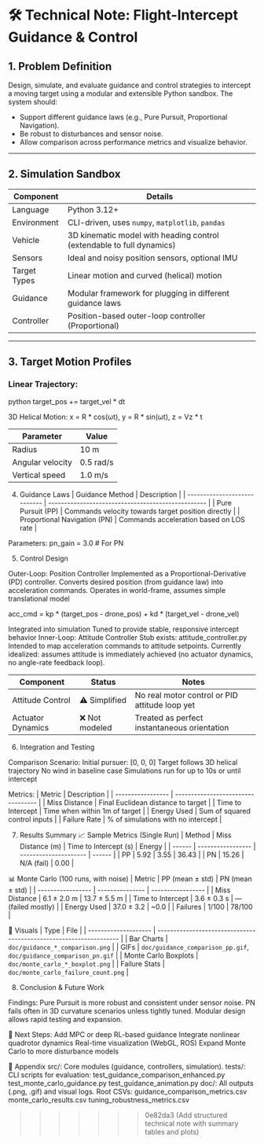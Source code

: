 
# 🛠️ Technical Note: Flight-Intercept Guidance & Control

## 1. Problem Definition

Design, simulate, and evaluate guidance and control strategies to intercept a moving target using a modular and extensible Python sandbox. The system should:

- Support different guidance laws (e.g., Pure Pursuit, Proportional Navigation).
- Be robust to disturbances and sensor noise.
- Allow comparison across performance metrics and visualize behavior.

---

## 2. Simulation Sandbox

| Component     | Details                                                                 |
|---------------|-------------------------------------------------------------------------|
| Language      | Python 3.12+                                                             |
| Environment   | CLI-driven, uses `numpy`, `matplotlib`, `pandas`                        |
| Vehicle       | 3D kinematic model with heading control (extendable to full dynamics)   |
| Sensors       | Ideal and noisy position sensors, optional IMU                          |
| Target Types  | Linear motion and curved (helical) motion                               |
| Guidance      | Modular framework for plugging in different guidance laws               |
| Controller    | Position-based outer-loop controller (Proportional)                     |

---

## 3. Target Motion Profiles

### Linear Trajectory:
python
target_pos += target_vel * dt

3D Helical Motion:
x = R * cos(ωt), y = R * sin(ωt), z = Vz * t

| Parameter        | Value     |
| ---------------- | --------- |
| Radius           | 10 m      |
| Angular velocity | 0.5 rad/s |
| Vertical speed   | 1.0 m/s   |


4. Guidance Laws
| Guidance Method              | Description                                        |
| ---------------------------- | -------------------------------------------------- |
| Pure Pursuit (PP)            | Commands velocity towards target position directly |
| Proportional Navigation (PN) | Commands acceleration based on LOS rate            |

Parameters:
pn_gain = 3.0  # For PN

5. Control Design

Outer-Loop: Position Controller
Implemented as a Proportional-Derivative (PD) controller.
Converts desired position (from guidance law) into acceleration commands.
Operates in world-frame, assumes simple translational model

acc_cmd = kp * (target_pos - drone_pos) + kd * (target_vel - drone_vel)

Integrated into simulation
Tuned to provide stable, responsive intercept behavior
Inner-Loop: Attitude Controller
Stub exists: attitude_controller.py
Intended to map acceleration commands to attitude setpoints.
Currently idealized: assumes attitude is immediately achieved (no actuator dynamics, no angle-rate feedback loop).

| Component         | Status        | Notes                                          |
| ----------------- | ------------- | ---------------------------------------------- |
| Attitude Control  | ⚠️ Simplified | No real motor control or PID attitude loop yet |
| Actuator Dynamics | ❌ Not modeled | Treated as perfect instantaneous orientation   |


6. Integration and Testing

Comparison Scenario:
Initial pursuer: [0, 0, 0]
Target follows 3D helical trajectory
No wind in baseline case
Simulations run for up to 10s or until intercept

Metrics:
| Metric            | Description                        |
| ----------------- | ---------------------------------- |
| Miss Distance     | Final Euclidean distance to target |
| Time to Intercept | Time when within 1m of target      |
| Energy Used       | Sum of squared control inputs      |
| Failure Rate      | % of simulations with no intercept |

7. Results Summary
📈 Sample Metrics (Single Run)
| Method | Miss Distance (m) | Time to Intercept (s) | Energy |
| ------ | ----------------- | --------------------- | ------ |
| PP     | 5.92              | 3.55                  | 36.43  |
| PN     | 15.26             | N/A (fail)            | 0.00   |

📊 Monte Carlo (100 runs, with noise)
| Metric            | PP (mean ± std) | PN (mean ± std)   |
| ----------------- | --------------- | ----------------- |
| Miss Distance     | 6.1 ± 2.0 m     | 13.7 ± 5.5 m      |
| Time to Intercept | 3.6 ± 0.3 s     | — (failed mostly) |
| Energy Used       | 37.0 ± 3.2      | \~0.0             |
| Failures          | 1/100           | 78/100            |

📁 Visuals
| Type                 | File                                                               |
| -------------------- | ------------------------------------------------------------------ |
| Bar Charts           | `doc/guidance_*_comparison.png`                                    |
| GIFs                 | `doc/guidance_comparison_pp.gif`, `doc/guidance_comparison_pn.gif` |
| Monte Carlo Boxplots | `doc/monte_carlo_*_boxplot.png`                                    |
| Failure Stats        | `doc/monte_carlo_failure_count.png`                                |

8. Conclusion & Future Work

Findings:
Pure Pursuit is more robust and consistent under sensor noise.
PN fails often in 3D curvature scenarios unless tightly tuned.
Modular design allows rapid testing and expansion.

🔭 Next Steps:
Add MPC or deep RL-based guidance
Integrate nonlinear quadrotor dynamics
Real-time visualization (WebGL, ROS)
Expand Monte Carlo to more disturbance models

📎 Appendix
src/: Core modules (guidance, controllers, simulation).
tests/: CLI scripts for evaluation:
test_guidance_comparison_enhanced.py
test_monte_carlo_guidance.py
test_guidance_animation.py
doc/: All outputs (.png, .gif) and visual logs.
Root CSVs:
guidance_comparison_metrics.csv
monte_carlo_results.csv
tuning_robustness_metrics.csv
>>>>>>> 0e82da3 (Add structured technical note with summary tables and plots)
